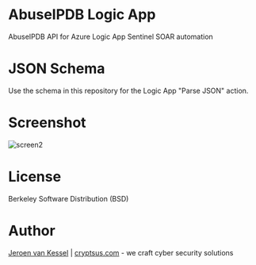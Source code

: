 # AbuseIPDB Logic App
AbuseIPDB API for Azure Logic App Sentinel SOAR automation

# JSON Schema
Use the schema in this repository for the Logic App "Parse JSON" action.

# Screenshot
![screen2](https://cryptsus.com/blog/icmp-reverse-shell-windows.jpg)

# License
Berkeley Software Distribution (BSD)

# Author
[Jeroen van Kessel](https://twitter.com/jeroenvkessel) | [cryptsus.com](https://cryptsus.com) - we craft cyber security solutions
